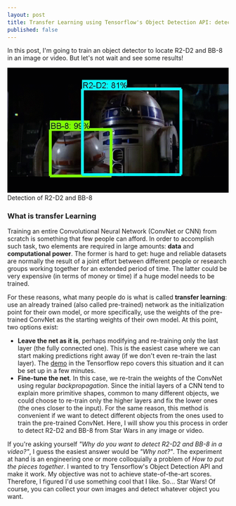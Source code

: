 ```yaml
---
layout: post
title: Transfer Learning using Tensorflow's Object Detection API: detecting R2-D2 and BB-8
published: false
---
```


In this post, I'm going to train an object detector to locate R2-D2 and BB-8 in an image or video. But let's not wait and see some results!

<div class="imgcap">
<div style="display:inline-block">
	<img src="/images/tensorflow-object-detection-star-wars/result_1.gif">
</div>
<div class="thecap">Detection of R2-D2 and BB-8</div>
</div>

### What is transfer Learning

Training an entire Convolutional Neural Network (ConvNet or CNN) from scratch is something that few people can afford. In order to accomplish such task, two elements are required in large amounts: **data** and **computational power**. The former is hard to get: huge and reliable datasets are normally the result of a joint effort between different people or research groups working together for an extended period of time. The latter could be very expensive (in terms of money or time) if a huge model needs to be trained.

For these reasons, what many people do is what is called **transfer learning**: use an already trained (also called pre-trained) network as the initialization point for their own model, or more specifically, use the weights of the pre-trained ConvNet as the starting weights of their own model. At this point, two options exist:
- **Leave the net as it is**, perhaps modifying and re-training only the last layer (the fully connected one). This is the easiest case where we can start making predictions right away (if we don't even re-train the last layer). The [demo](https://github.com/tensorflow/models/blob/master/research/object_detection/object_detection_tutorial.ipynb) in the Tensorflow repo covers this situation and it can be set up in a few minutes.
- **Fine-tune the net**. In this case, we re-train the weights of the ConvNet using regular *backpropagation*. Since the initial layers of a CNN tend to explain more primitive shapes, common to many different objects, we could choose to re-train only the higher layers and fix the lower ones (the ones closer to the input). For the same reason, this method is convenient if we want to detect different objects from the ones used to train the pre-trained ConvNet. Here, I will show you this process in order to detect R2-D2 and BB-8 from Star Wars in any image or video.

If you're asking yourself *"Why do you want to detect R2-D2 and BB-8 in a video?"*, I guess the easiest answer would be *"Why not?"*. The experiment at hand is an engineering one or more colloquially a problem of *How to put the pieces together*. I wanted to try Tensorflow's Object Detection API and make it work. My objective was not to achieve state-of-the-art scores. Therefore, I figured I'd use something cool that I like. So... Star Wars! Of course, you can collect your own images and detect whatever object you want.  
